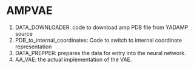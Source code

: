 # AMPVAE

1. DATA_DOWNLOADER: code to download amp PDB file from YADAMP source
2. PDB_to_internal_coordinates: Code to switch to internal coordinate representation
3. DATA_PREPPER: prepares the data for entry into the neural network.
4. AA_VAE: the actual implementation of the VAE. 
